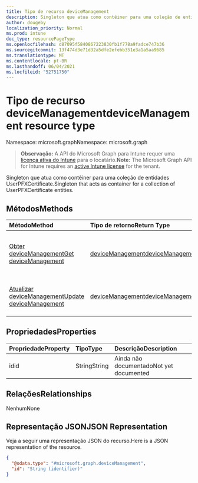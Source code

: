 ```yaml
---
title: Tipo de recurso deviceManagement
description: Singleton que atua como contêiner para uma coleção de entidades UserPFXCertificate.
author: dougeby
localization_priority: Normal
ms.prod: intune
doc_type: resourcePageType
ms.openlocfilehash: d87095f5840867223830fb1f778a9fadce747b36
ms.sourcegitcommit: 13f474d3e71d32a5dfe2efebb351e3a1a5aa9685
ms.translationtype: MT
ms.contentlocale: pt-BR
ms.lasthandoff: 06/04/2021
ms.locfileid: "52751750"
---
```

# <a name="devicemanagement-resource-type"></a><span data-ttu-id="ac61f-103">Tipo de recurso deviceManagement</span><span class="sxs-lookup"><span data-stu-id="ac61f-103">deviceManagement resource type</span></span>

<span data-ttu-id="ac61f-104">Namespace: microsoft.graph</span><span class="sxs-lookup"><span data-stu-id="ac61f-104">Namespace: microsoft.graph</span></span>

> <span data-ttu-id="ac61f-105">**Observação:** A API do Microsoft Graph para Intune requer uma [licença ativa do Intune](https://go.microsoft.com/fwlink/?linkid=839381) para o locatário.</span><span class="sxs-lookup"><span data-stu-id="ac61f-105">**Note:** The Microsoft Graph API for Intune requires an [active Intune license](https://go.microsoft.com/fwlink/?linkid=839381) for the tenant.</span></span>

<span data-ttu-id="ac61f-106">Singleton que atua como contêiner para uma coleção de entidades UserPFXCertificate.</span><span class="sxs-lookup"><span data-stu-id="ac61f-106">Singleton that acts as container for a collection of UserPFXCertificate entities.</span></span>

## <a name="methods"></a><span data-ttu-id="ac61f-107">Métodos</span><span class="sxs-lookup"><span data-stu-id="ac61f-107">Methods</span></span>
|<span data-ttu-id="ac61f-108">Método</span><span class="sxs-lookup"><span data-stu-id="ac61f-108">Method</span></span>|<span data-ttu-id="ac61f-109">Tipo de retorno</span><span class="sxs-lookup"><span data-stu-id="ac61f-109">Return Type</span></span>|<span data-ttu-id="ac61f-110">Descrição</span><span class="sxs-lookup"><span data-stu-id="ac61f-110">Description</span></span>|
|:---|:---|:---|
|[<span data-ttu-id="ac61f-111">Obter deviceManagement</span><span class="sxs-lookup"><span data-stu-id="ac61f-111">Get deviceManagement</span></span>](../api/intune-raimportcerts-devicemanagement-get.md)|[<span data-ttu-id="ac61f-112">deviceManagement</span><span class="sxs-lookup"><span data-stu-id="ac61f-112">deviceManagement</span></span>](../resources/intune-raimportcerts-devicemanagement.md)|<span data-ttu-id="ac61f-113">Leia as propriedades e as relações do objeto [deviceManagement](../resources/intune-raimportcerts-devicemanagement.md).</span><span class="sxs-lookup"><span data-stu-id="ac61f-113">Read properties and relationships of the [deviceManagement](../resources/intune-raimportcerts-devicemanagement.md) object.</span></span>|
|[<span data-ttu-id="ac61f-114">Atualizar deviceManagement</span><span class="sxs-lookup"><span data-stu-id="ac61f-114">Update deviceManagement</span></span>](../api/intune-raimportcerts-devicemanagement-update.md)|[<span data-ttu-id="ac61f-115">deviceManagement</span><span class="sxs-lookup"><span data-stu-id="ac61f-115">deviceManagement</span></span>](../resources/intune-raimportcerts-devicemanagement.md)|<span data-ttu-id="ac61f-116">Atualizar as propriedades de um objeto de [deviceManagement](../resources/intune-raimportcerts-devicemanagement.md).</span><span class="sxs-lookup"><span data-stu-id="ac61f-116">Update the properties of a [deviceManagement](../resources/intune-raimportcerts-devicemanagement.md) object.</span></span>|

## <a name="properties"></a><span data-ttu-id="ac61f-117">Propriedades</span><span class="sxs-lookup"><span data-stu-id="ac61f-117">Properties</span></span>
|<span data-ttu-id="ac61f-118">Propriedade</span><span class="sxs-lookup"><span data-stu-id="ac61f-118">Property</span></span>|<span data-ttu-id="ac61f-119">Tipo</span><span class="sxs-lookup"><span data-stu-id="ac61f-119">Type</span></span>|<span data-ttu-id="ac61f-120">Descrição</span><span class="sxs-lookup"><span data-stu-id="ac61f-120">Description</span></span>|
|:---|:---|:---|
|<span data-ttu-id="ac61f-121">id</span><span class="sxs-lookup"><span data-stu-id="ac61f-121">id</span></span>|<span data-ttu-id="ac61f-122">String</span><span class="sxs-lookup"><span data-stu-id="ac61f-122">String</span></span>|<span data-ttu-id="ac61f-123">Ainda não documentado</span><span class="sxs-lookup"><span data-stu-id="ac61f-123">Not yet documented</span></span>|

## <a name="relationships"></a><span data-ttu-id="ac61f-124">Relações</span><span class="sxs-lookup"><span data-stu-id="ac61f-124">Relationships</span></span>
<span data-ttu-id="ac61f-125">Nenhum</span><span class="sxs-lookup"><span data-stu-id="ac61f-125">None</span></span>

## <a name="json-representation"></a><span data-ttu-id="ac61f-126">Representação JSON</span><span class="sxs-lookup"><span data-stu-id="ac61f-126">JSON Representation</span></span>
<span data-ttu-id="ac61f-127">Veja a seguir uma representação JSON do recurso.</span><span class="sxs-lookup"><span data-stu-id="ac61f-127">Here is a JSON representation of the resource.</span></span>
<!-- {
  "blockType": "resource",
  "keyProperty": "id",
  "@odata.type": "microsoft.graph.deviceManagement"
}
-->
``` json
{
  "@odata.type": "#microsoft.graph.deviceManagement",
  "id": "String (identifier)"
}
```




